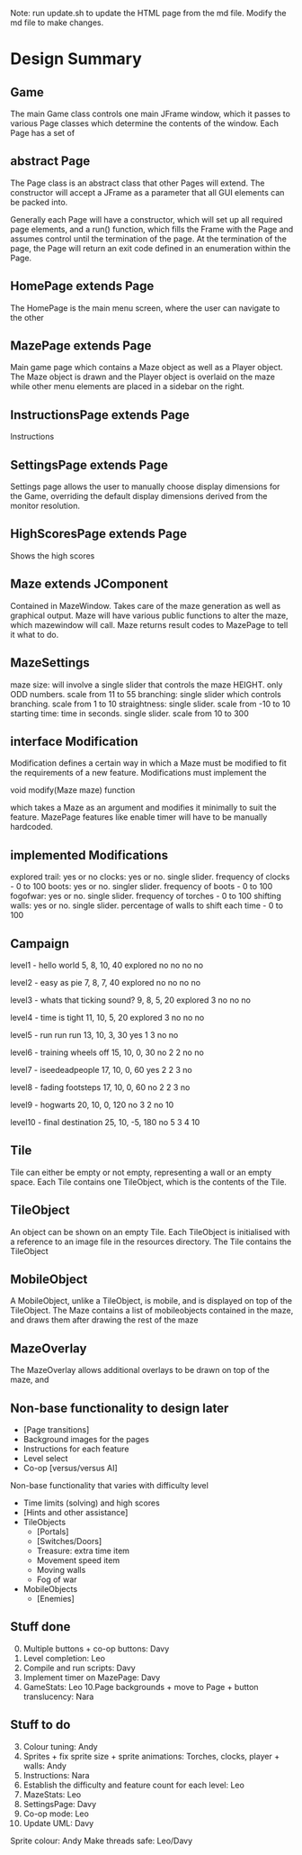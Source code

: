 Note: run update.sh to update the HTML page from the md file. Modify the md file to make changes.


Design Summary
==============

Game
----
The main Game class controls one main JFrame window, which it passes to various Page classes which determine the contents of the window. Each Page has a set of 

abstract Page
------
The Page class is an abstract class that other Pages will extend. The constructor will accept a JFrame as a parameter that all GUI elements can be packed into.

Generally each Page will have a constructor, which will set up all required page elements, and a run() function, which fills the Frame with the Page and assumes control until the termination of the page. At the termination of the page, the Page will return an exit code defined in an enumeration within the Page. 

HomePage extends Page
-------------------------
The HomePage is the main menu screen, where the user can navigate to the other 

MazePage extends Page
-------------------------
Main game page which contains a Maze object as well as a Player object. The Maze object is drawn and the Player object is overlaid on the maze while other menu elements are placed in a sidebar on the right.

InstructionsPage extends Page
---------------------------------
Instructions

SettingsPage extends Page
-----------------------------
Settings page allows the user to manually choose display dimensions for the Game, overriding the default display dimensions derived from the monitor resolution.

HighScoresPage extends Page
-------------------------------
Shows the high scores


Maze extends JComponent
-----------------------
Contained in MazeWindow. Takes care of the maze generation as well as graphical output. Maze will have various public functions to alter the maze, which mazewindow will call. Maze returns result codes to MazePage to tell it what to do.


MazeSettings
-------------
maze size: will involve a single slider that controls the maze HEIGHT. only ODD numbers. scale from 11 to 55
branching: single slider which controls branching. scale from 1 to 10
straightness: single slider. scale from -10 to 10
starting time: time in seconds. single slider. scale from 10 to 300


interface Modification
---------------------
Modification defines a certain way in which a Maze must be modified to fit the requirements of a new feature. Modifications must implement the 

void modify(Maze maze) function

which takes a Maze as an argument and modifies it minimally to suit the feature. MazePage features like enable timer will have to be manually hardcoded.


implemented Modifications
-------------------------
explored trail: yes or no
clocks: yes or no. single slider. frequency of clocks - 0 to 100
boots: yes or no. singler slider. frequency of boots - 0 to 100
fogofwar: yes or no. single slider. frequency of torches - 0 to 100
shifting walls: yes or no. single slider. percentage of walls to shift each time - 0 to 100

Campaign
---------
level1 - hello world
5, 8, 10, 40
explored
no no no no

level2 - easy as pie
7, 8, 7, 40
explored
no no no no

level3 - whats that ticking sound?
9, 8, 5, 20
explored
3 no no no

level4 - time is tight
11, 10, 5, 20
explored
3 no no no

level5 - run run run
13, 10, 3, 30
yes 1 3 no no

level6 - training wheels off
15, 10, 0, 30
no 2 2 no no

level7 - iseedeadpeople
17, 10, 0, 60
yes 2 2 3 no

level8 - fading footsteps
17, 10, 0, 60
no 2 2 3 no

level9 - hogwarts
20, 10, 0, 120
no 3 2 no 10

level10 - final destination
25, 10, -5, 180
no 5 3 4 10

Tile
----
Tile can either be empty or not empty, representing a wall or an empty space. Each Tile contains one TileObject, which is the contents of the Tile.

TileObject
----------
An object can be shown on an empty Tile. Each TileObject is initialised with a reference to an image file in the resources directory. The Tile contains the TileObject

MobileObject
------------
A MobileObject, unlike a TileObject, is mobile, and is displayed on top of the TileObject. The Maze contains a list of mobileobjects contained in the maze, and draws them after drawing the rest of the maze

MazeOverlay
-----------
The MazeOverlay allows additional overlays to be drawn on top of the maze, and 

Non-base functionality to design later
--------------------------------------
-   [Page transitions]
-   Background images for the pages
-   Instructions for each feature
-   Level select
-   Co-op [versus/versus AI]

Non-base functionality that varies with difficulty level

-   Time limits (solving) and high scores
-   [Hints and other assistance]
-   TileObjects
    *   [Portals]
    *   [Switches/Doors]
    *   Treasure: extra time item
    *   Movement speed item
    *   Moving walls
    *   Fog of war
- MobileObjects
    *  [Enemies]

Stuff done
----------
0. Multiple buttons + co-op buttons: Davy
1. Level completion: Leo
2. Compile and run scripts: Davy
6. Implement timer on MazePage: Davy
9. GameStats: Leo
10.Page backgrounds + move to Page + button translucency: Nara

Stuff to do
-----------
3. Colour tuning: Andy
4. Sprites + fix sprite size + sprite animations: Torches, clocks, player + walls: Andy
5. Instructions: Nara
7. Establish the difficulty and feature count for each level: Leo
8. MazeStats: Leo
10. SettingsPage: Davy
11. Co-op mode: Leo
12. Update UML: Davy

Sprite colour: Andy
Make threads safe: Leo/Davy
